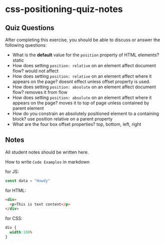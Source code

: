 # css-positioning-quiz-notes

## Quiz Questions

After completing this exercise, you should be able to discuss or answer the following questions:

- What is the **default** value for the `position` property of HTML elements?
static
- How does setting `position: relative` on an element affect document flow?
would not affect
- How does setting `position: relative` on an element affect where it appears on the page?
doesnt effect unless offset property is used.
- How does setting `position: absolute` on an element affect document flow?
removes it from flow
- How does setting `position: absolute` on an element affect where it appears on the page?
moves it to top of page unless contained by parent element
- How do you constrain an absolutely positioned element to a containing block?
use position relative on a parent property
- What are the four box offset properties?
top, bottom, left, right


## Notes

All student notes should be written here.


How to write `Code Examples` in markdown

for JS:
```javascript
const data = "Howdy"
```

for HTML:
```html
<div>
  <p>This is text content</p>
</div>
```

for CSS:
```css
div {
  width:100%
}
```
